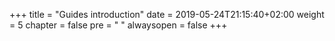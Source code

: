 +++
title = "Guides introduction"
date = 2019-05-24T21:15:40+02:00
weight = 5
chapter = false
pre = "<i class='fa ela-page'></i> "
alwaysopen = false
+++

